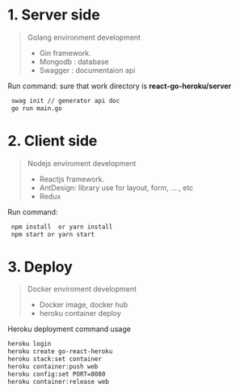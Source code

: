 # 1. Server side
> Golang environment development
> - Gin framework.
> - Mongodb : database
> - Swagger : documentaion api
> 
 Run command:
 sure that work directory is  **react-go-heroku/server**
```bash
 swag init // generator api doc
 go run main.go 
```

# 2. Client side
>   Nodejs enviroment development
> - Reactjs framework.
> - AntDesign: library use for layout, form, ...., etc
> - Redux
>
 Run command:
```bash
 npm install  or yarn install
 npm start or yarn start
``` 

# 3. Deploy 
>   Docker enviroment development
> - Docker image, docker hub
> - heroku container deploy
>
Heroku deployment command usage
```bash
heroku login
heroku create go-react-heroku
heroku stack:set container
heroku container:push web
heroku config:set PORT=8080
heroku container:release web

```
